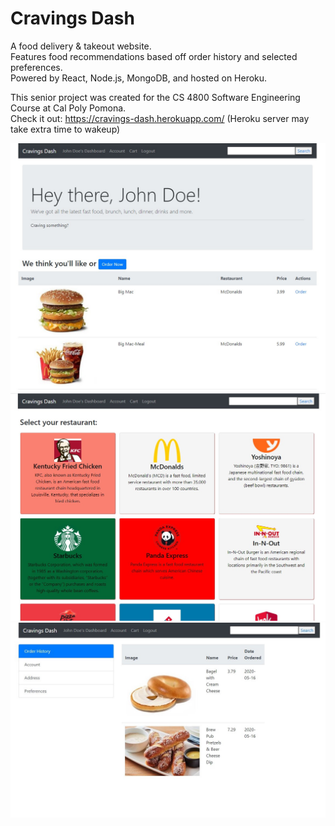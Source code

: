 # Cravings Dash
 
A food delivery & takeout website.\
Features food recommendations based off order history and selected preferences.\
Powered by React, Node.js, MongoDB, and hosted on Heroku.

This senior project was created for the CS 4800 Software Engineering Course at Cal Poly Pomona.\
Check it out: https://cravings-dash.herokuapp.com/ (Heroku server may take extra time to wakeup)

![Preview1](/readme_img/preview1.jpg)
![Preview2](/readme_img/preview2.jpg)
![Preview3](/readme_img/preview3.jpg)
